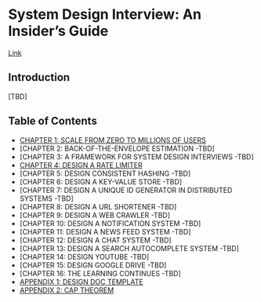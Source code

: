 # System Design Interview: An Insider’s Guide
[Link](https://www.amazon.com/System-Design-Interview-insiders-Second/dp/B08CMF2CQF/ref=sr_1_1?crid=QU4IPC1QHGSU&keywords=system+design+interview&qid=1643664679&s=books&sprefix=system+%2Cstripbooks%2C231&sr=1-1)

## Introduction
[TBD]

## Table of Contents
- [CHAPTER 1: SCALE FROM ZERO TO MILLIONS OF USERS](https://github.com/dimastatz/courses-and-books/tree/master/system-design-interview/content/scale-from-zero-to-millions.md)
- [CHAPTER 2: BACK-OF-THE-ENVELOPE ESTIMATION -TBD]
- [CHAPTER 3: A FRAMEWORK FOR SYSTEM DESIGN INTERVIEWS -TBD]
- [CHAPTER 4: DESIGN A RATE LIMITER](https://github.com/dimastatz/courses-and-books/tree/master/system-design-interview/framework-for-system-design/)
- [CHAPTER 5: DESIGN CONSISTENT HASHING -TBD]
- [CHAPTER 6: DESIGN A KEY-VALUE STORE -TBD]
- [CHAPTER 7: DESIGN A UNIQUE ID GENERATOR IN DISTRIBUTED SYSTEMS -TBD]
- [CHAPTER 8: DESIGN A URL SHORTENER -TBD]
- [CHAPTER 9: DESIGN A WEB CRAWLER -TBD]
- [CHAPTER 10: DESIGN A NOTIFICATION SYSTEM -TBD]
- [CHAPTER 11: DESIGN A NEWS FEED SYSTEM -TBD]
- [CHAPTER 12: DESIGN A CHAT SYSTEM -TBD]
- [CHAPTER 13: DESIGN A SEARCH AUTOCOMPLETE SYSTEM -TBD]
- [CHAPTER 14: DESIGN YOUTUBE -TBD]
- [CHAPTER 15: DESIGN GOOGLE DRIVE -TBD]
- [CHAPTER 16: THE LEARNING CONTINUES -TBD]
- [APPENDIX 1: DESIGN DOC TEMPLATE](https://github.com/dimastatz/courses-and-books/tree/master/system-design-interview/content/design-doc-template.md)
- [APPENDIX 2: CAP THEOREM]()
